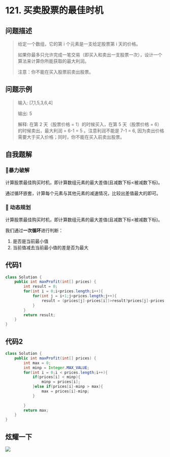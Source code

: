 # 121. 买卖股票的最佳时机
问题描述
----
> 给定一个数组，它的第 i 个元素是一支给定股票第 i 天的价格。
>
> 如果你最多只允许完成一笔交易（即买入和卖出一支股票一次），设计一个算法来计算你所能获取的最大利润。
>
> 注意：你不能在买入股票前卖出股票。

问题示例
----
> 输入: [7,1,5,3,6,4]
>
> 输出: 5
>
> 解释: 在第 2 天（股票价格 = 1）的时候买入，在第 5 天（股票价格 = 6）的时候卖出，最大利润 = 6-1 = 5 。注意利润不能是 7-1 = 6, 因为卖出价格需要大于买入价格；同时，你不能在买入前卖出股票。


自我题解
----
### 🦄暴力破解

计算股票最佳购买时机，即计算数组元素的最大差值(且减数下标<被减数下标)。

通过循环嵌套，计算每个元素与其他元素的减速情况，比较出差值最大的即可。

### 🧚‍ 动态规划

计算股票最佳购买时机，即计算数组元素的最大差值(且减数下标<被减数下标)。

我们通过**一次循环**进行判断：

1. 是否是当前最小值
2. 当前值减去当前最小值的差是否为最大


代码1
----
```java
class Solution {
    public int maxProfit(int[] prices) {
        int result = 0;
        for(int i = 0;i<prices.length;i++){
            for(int j = i+1;j<prices.length;j++){
                result = (prices[j]-prices[i])>result?prices[j]-prices[i]:result;   
            }
        }
        return result;
    }
}
```

代码2
----
```java
class Solution {
    public int maxProfit(int[] prices) {
        int max = 0;
        int minp = Integer.MAX_VALUE;
        for(int i = 0;i < prices.length;i++){
            if(prices[i] < minp){
                minp = prices[i];
            }else if(prices[i]-minp > max){
                max = prices[i]-minp;
            }
            
        }
        return max;
    }
}
```

炫耀一下
----

![](https://cdn.jsdelivr.net/gh/occlive/ImageStore//javabase/121.png)

